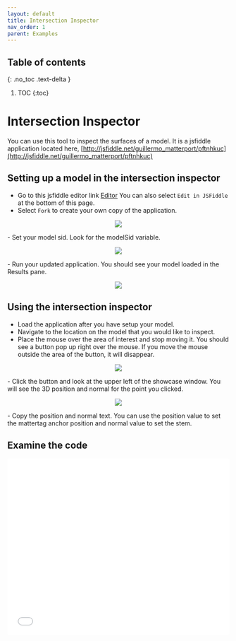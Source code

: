 ```yaml
---
layout: default
title: Intersection Inspector
nav_order: 1
parent: Examples
---
```

## Table of contents
{: .no_toc .text-delta }

1. TOC
{:toc}

# Intersection Inspector
You can use this tool to inspect the surfaces of a model. It is a jsfiddle application located here,
[http://jsfiddle.net/guillermo_matterport/pftnhkuc](http://jsfiddle.net/guillermo_matterport/pftnhkuc)

## Setting up a model in the intersection inspector
- Go to this jsfiddle editor link [Editor](http://jsfiddle.net/guillermo_matterport/pftnhkuc/?utm_source=website&utm_medium=embed&utm_campaign=pftnhkuc) You can also select `Edit in JSFiddle` at the bottom of this page.
- Select `Fork` to create your own copy of the application.
<p align="center">
  <img src="{{ site.baseurl }}/assets/images/intersection-inspector-fork.png"/><br/>
</p>
- Set your model sid. Look for the modelSid variable.
<p align="center">
  <img src="{{ site.baseurl }}/assets/images/intersection-inspector-setmodel.png"/><br/>
</p>
- Run your updated application. You should see your model loaded in the Results pane.
<p align="center">
  <img src="{{ site.baseurl }}/assets/images/intersection-inspector-run.png"/><br/>
</p>

## Using the intersection inspector
- Load the application after you have setup your model.
- Navigate to the location on the model that you would like to inspect.
- Place the mouse over the area of interest and stop moving it. You should see a button pop up right over the mouse. If you move the mouse outside the area of the button, it will disappear.
<p align="center">
  <img src="{{ site.baseurl }}/assets/images/intersection-inspector-button.png"/><br/>
</p>
- Click the button and look at the upper left of the showcase window. You will see the 3D position and normal for the point you clicked.
<p align="center">
  <img src="{{ site.baseurl }}/assets/images/intersection-inspector-values.png"/><br/>
</p>
- Copy the position and normal text. You can use the position value to set the mattertag anchor position and normal value to set the stem.

## Examine the code
<iframe width="100%" height="400px" src="//jsfiddle.net/guillermo_matterport/pftnhkuc/embedded/" allowfullscreen="allowfullscreen" frameborder="0" style="overflow: hidden; border-radius: 3px;"></iframe>

